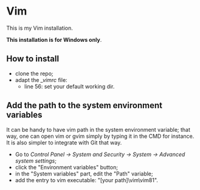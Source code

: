 # Vim
This is my Vim installation.

**This installation is for Windows only**.

## How to install

- clone the repo;
- adapt the _\_vimrc_ file:
  - line 56: set your default working dir.

## Add the path to the system environment variables
It can be handy to have vim path in the system environment variable; that way, one can open vim or gvim simply by typing it in the CMD for instance.  
It is also simpler to integrate with Git that way.  

- Go to _Control Panel -> System and Security -> System -> Advanced system settings_;
- click the "Environment variables" button;
- in the "System variables" part, edit the "Path" variable;
- add the entry to vim executable: "\[your path\]\vim\vim81".

